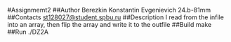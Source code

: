 #Assignmemt2
##Author
Berezkin Konstantin Evgenievich 24.b-81mm
##Contacts
st128027@student.spbu.ru
##Description
I read from the infile into an array, then flip the array and write it to the outfile
##Build
make
##Run
./DZ2A
